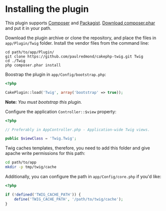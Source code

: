 Installing the plugin
==================================================

This plugin supports [Composer](https://github.com/composer/composer) and [Packagist](http://packagist.org/). [Download composer.phar](http://packagist.org/) and put it in your path.

Download the plugin archive or clone the repository, and place the files in
`app/Plugin/Twig` folder. Install the vendor files from the command line:

```shell
cd path/to/app/Plugin/
git clone https://github.com/paulredmond/cakephp-twig.git Twig
cd ./Twig
php composer.phar install
```

Boostrap the plugin in ```app/Config/bootstrap.php```:

```php
<?php

CakePlugin::load('Twig', array('bootstrap' => true));
```
**Note:** _You must bootstrap this plugin._

Configure the application ```Controller::$view``` property:

```php
<?php

// Preferably in AppController.php - Application-wide Twig views.

public $viewClass = 'Twig.Twig';
```

Twig caches templates, therefore, you need to add this folder and give apache write permissions for this path:

```bash
cd path/to/app
mkdir -p tmp/twig/cache
```

Additionally, you can configure the path in ```app/Config/core.php``` if you'd like:

```php
<?php

if (!defined('TWIG_CACHE_PATH')) {
    define('TWIG_CACHE_PATH', '/path/to/twig/cache');
}
```